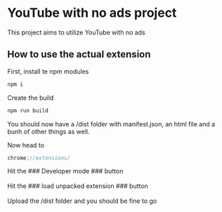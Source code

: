 # YouTube with no ads project

This project aims to utilize YouTube with no ads

## How to use the actual extension

First, install te npm modules
```js
npm i 
```

Create the build
```js
npm run build
```

You should now have a /dist folder with manifest.json,
an html file and a bunh of other things as well. <br/>

Now head to
```js
chrome://extensions/
```
Hit the ### Developer mode ### button <br/><br/>
Hit the ### load unpacked extension ### button <br/><br/>
Upload the /dist folder and you should be fine to go <br/><br/>